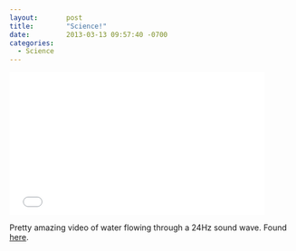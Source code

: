 ```yaml
---
layout:       post
title:        "Science!"
date:         2013-03-13 09:57:40 -0700
categories:
  - Science
---
```


<iframe class="embedly-embed" src="//cdn.embedly.com/widgets/media.html?src=https%3A%2F%2Fwww.youtube.com%2Fembed%2FuENITui5_jU%3Ffeature%3Doembed&url=https%3A%2F%2Fwww.youtube.com%2Fwatch%3Fv%3DuENITui5_jU&image=https%3A%2F%2Fi.ytimg.com%2Fvi%2FuENITui5_jU%2Fhqdefault.jpg&key=d815972c91e546edb5d2d02e509f8b1c&type=text%2Fhtml&schema=youtube" width="450" height="253" scrolling="no" frameborder="0" allowfullscreen></iframe>

Pretty amazing video of water flowing through a 24Hz sound wave. Found  [here](http://www.thisiscolossal.com/2013/03/this-is-what-happens-when-you-run-water-through-a-24hz-sine-wave/).
